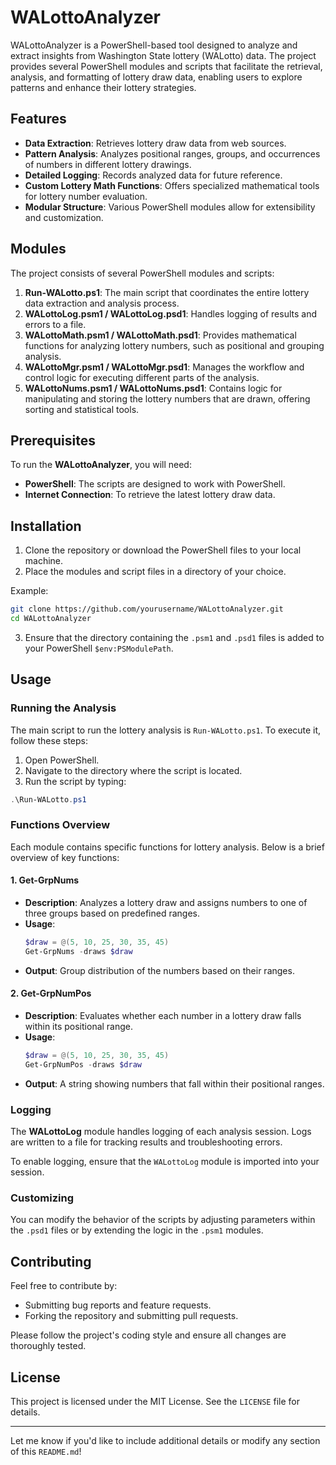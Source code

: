 
# WALottoAnalyzer

WALottoAnalyzer is a PowerShell-based tool designed to analyze and extract insights from Washington State lottery (WALotto) data. The project provides several PowerShell modules and scripts that facilitate the retrieval, analysis, and formatting of lottery draw data, enabling users to explore patterns and enhance their lottery strategies.

## Features

- **Data Extraction**: Retrieves lottery draw data from web sources.
- **Pattern Analysis**: Analyzes positional ranges, groups, and occurrences of numbers in different lottery drawings.
- **Detailed Logging**: Records analyzed data for future reference.
- **Custom Lottery Math Functions**: Offers specialized mathematical tools for lottery number evaluation.
- **Modular Structure**: Various PowerShell modules allow for extensibility and customization.

## Modules

The project consists of several PowerShell modules and scripts:

1. **Run-WALotto.ps1**: The main script that coordinates the entire lottery data extraction and analysis process.
2. **WALottoLog.psm1 / WALottoLog.psd1**: Handles logging of results and errors to a file.
3. **WALottoMath.psm1 / WALottoMath.psd1**: Provides mathematical functions for analyzing lottery numbers, such as positional and grouping analysis.
4. **WALottoMgr.psm1 / WALottoMgr.psd1**: Manages the workflow and control logic for executing different parts of the analysis.
5. **WALottoNums.psm1 / WALottoNums.psd1**: Contains logic for manipulating and storing the lottery numbers that are drawn, offering sorting and statistical tools.

## Prerequisites

To run the **WALottoAnalyzer**, you will need:

- **PowerShell**: The scripts are designed to work with PowerShell.
- **Internet Connection**: To retrieve the latest lottery draw data.

## Installation

1. Clone the repository or download the PowerShell files to your local machine.
2. Place the modules and script files in a directory of your choice.

Example:

```bash
git clone https://github.com/yourusername/WALottoAnalyzer.git
cd WALottoAnalyzer
```

3. Ensure that the directory containing the `.psm1` and `.psd1` files is added to your PowerShell `$env:PSModulePath`.

## Usage

### Running the Analysis

The main script to run the lottery analysis is `Run-WALotto.ps1`. To execute it, follow these steps:

1. Open PowerShell.
2. Navigate to the directory where the script is located.
3. Run the script by typing:

```powershell
.\Run-WALotto.ps1
```

### Functions Overview

Each module contains specific functions for lottery analysis. Below is a brief overview of key functions:

#### 1. **Get-GrpNums**
- **Description**: Analyzes a lottery draw and assigns numbers to one of three groups based on predefined ranges.
- **Usage**: 
  ```powershell
  $draw = @(5, 10, 25, 30, 35, 45)
  Get-GrpNums -draws $draw
  ```
- **Output**: Group distribution of the numbers based on their ranges.

#### 2. **Get-GrpNumPos**
- **Description**: Evaluates whether each number in a lottery draw falls within its positional range.
- **Usage**:
  ```powershell
  $draw = @(5, 10, 25, 30, 35, 45)
  Get-GrpNumPos -draws $draw
  ```
- **Output**: A string showing numbers that fall within their positional ranges.

### Logging

The **WALottoLog** module handles logging of each analysis session. Logs are written to a file for tracking results and troubleshooting errors.

To enable logging, ensure that the `WALottoLog` module is imported into your session.

### Customizing

You can modify the behavior of the scripts by adjusting parameters within the `.psd1` files or by extending the logic in the `.psm1` modules.

## Contributing

Feel free to contribute by:

- Submitting bug reports and feature requests.
- Forking the repository and submitting pull requests.

Please follow the project's coding style and ensure all changes are thoroughly tested.

## License

This project is licensed under the MIT License. See the `LICENSE` file for details.

---

Let me know if you'd like to include additional details or modify any section of this `README.md`!
